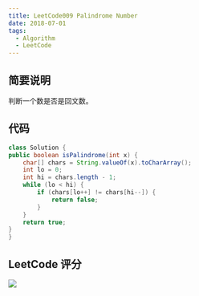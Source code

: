 ```yaml
---
title: LeetCode009 Palindrome Number
date: 2018-07-01
tags:
  - Algorithm
  - LeetCode
---
```



## 简要说明

判断一个数是否是回文数。

## 代码


```java
class Solution {
public boolean isPalindrome(int x) {
    char[] chars = String.valueOf(x).toCharArray();
    int lo = 0;
    int hi = chars.length - 1;
    while (lo < hi) {
        if (chars[lo++] != chars[hi--]) {
            return false;
        }
    }
    return true;
}
}
```

## LeetCode 评分


![](https://raw.githubusercontent.com/peiel/oss/master/uPic/chENgd.png)

